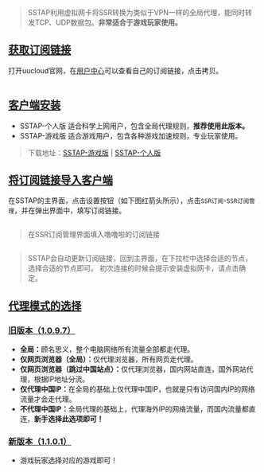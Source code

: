 <blockquote>
<p>SSTAP利用虚拟网卡将SSR转换为类似于VPN一样的全局代理，能同时转发TCP、UDP数据包。<strong>非常适合于游戏玩家使用。</strong></p></blockquote>
<h2 id="获取订阅链接"><a href="#/Windows/SSTap?id=%e8%8e%b7%e5%8f%96%e8%ae%a2%e9%98%85%e9%93%be%e6%8e%a5" data-id="获取订阅链接" class="anchor"><span>获取订阅链接</span></a></h2><p>打开uucloud官网，在<a href="https://www.uucloud.xyz/user" target="_blank">用户中心</a>可以查看自己的订阅链接，点击拷贝。</p><p><img src="https://www.996icu.tv/images/help/winssr-01.png" data-origin="https://www.996icu.tv/images/help/winssr-01.png" alt="" class="medium-zoom-image"></p><h2 id="客户端安装"><a href="#/Windows/SSTap?id=%e5%ae%a2%e6%88%b7%e7%ab%af%e5%ae%89%e8%a3%85" data-id="客户端安装" class="anchor"><span>客户端安装</span></a></h2><ul>
<li>SSTAP-个人版  适合科学上网用户，包含全局代理规则，<strong>推荐使用此版本。</strong></li>
<li>SSTAP-游戏版  适合游戏用户，包含各种游戏加速规则，专业玩家使用。</li>
</ul>
<blockquote>
<p>下载地址：<a href="https://www.996icu.tv/ssr-download/SSTap-game.zip" target="_blank">SSTAP-游戏版</a> |  <a href="https://www.996icu.tv/ssr-download/SSTap-user.zip" target="_blank">SSTAP-个人版</a></p></blockquote>
<h2 id="将订阅链接导入客户端"><a href="#/Windows/SSTap?id=%e5%b0%86%e8%ae%a2%e9%98%85%e9%93%be%e6%8e%a5%e5%af%bc%e5%85%a5%e5%ae%a2%e6%88%b7%e7%ab%af" data-id="将订阅链接导入客户端" class="anchor"><span>将订阅链接导入客户端</span></a></h2><p>在SSTAP的主界面，点击设置按钮（如下图红箭头所示），点击<code>SSR订阅</code>-<code>SSR订阅管理</code>，并在弹出界面中，填写订阅链接。</p><p><img src="https://www.996icu.tv/images/help/winsstap-02.png" data-origin="https://www.996icu.tv/images/help/winsstap-02.png" alt="" class="medium-zoom-image"></p><blockquote>
<p>在SSR订阅管理界面填入噜噜啦的订阅链接</p></blockquote>
<p><img src="https://www.996icu.tv/images/help/winsstap-01.png" data-origin="https://www.996icu.tv/images/help/winsstap-01.png" alt="" class="medium-zoom-image"></p><blockquote>
<p>SSTAP会自动更新订阅链接，回到主界面，在下拉栏中选择合适的节点，选择合适的节点即可。
初次连接的时候会提示安装虚拟网卡，请点击确定。</p></blockquote>
<h2 id="代理模式的选择"><a href="#/Windows/SSTap?id=%e4%bb%a3%e7%90%86%e6%a8%a1%e5%bc%8f%e7%9a%84%e9%80%89%e6%8b%a9" data-id="代理模式的选择" class="anchor"><span>代理模式的选择</span></a></h2><h3 id="旧版本（1097）"><a href="#/Windows/SSTap?id=%e6%97%a7%e7%89%88%e6%9c%ac%ef%bc%881097%ef%bc%89" data-id="旧版本（1097）" class="anchor"><span>旧版本（1.0.9.7）</span></a></h3><ul>
<li><strong>全局：</strong>顾名思义，整个电脑网络所有流量全部都走代理。</li>
<li><strong>仅网页浏览器（全局）：</strong>仅代理浏览器，所有网页走代理。</li>
<li><strong>仅网页浏览器（跳过中国站点）：</strong>仅代理浏览器，国内网站直连，国外网站代理，根据IP地址分流。</li>
<li><strong>仅代理中国IP：</strong>在全局的基础上仅代理中国IP，也就是只有访问国内IP的网络流量才会走代理。</li>
<li><strong>不代理中国IP：</strong>全局代理的基础上，代理海外IP的网络流量，而国内流量都直连，<strong>新手选择此选项即可！</strong></li>
</ul>
<h3 id="新版本（1101）"><a href="#/Windows/SSTap?id=%e6%96%b0%e7%89%88%e6%9c%ac%ef%bc%881101%ef%bc%89" data-id="新版本（1101）" class="anchor"><span>新版本（1.1.0.1）</span></a></h3><ul>
<li>游戏玩家选择对应的游戏即可！</li>
</ul>

